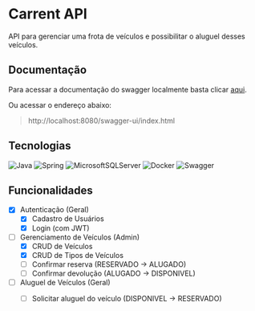 # Carrent API

API para gerenciar uma frota de veículos e possibilitar o aluguel desses veículos.

## Documentação

Para acessar a documentação do swagger localmente basta clicar [aqui](http://localhost:8080/swagger-ui/index.html).

Ou acessar o endereço abaixo:
> http://localhost:8080/swagger-ui/index.html

## Tecnologias

![Java](https://img.shields.io/badge/java-%23ED8B00.svg?style=for-the-badge&logo=openjdk&logoColor=white)
![Spring](https://img.shields.io/badge/spring-%236DB33F.svg?style=for-the-badge&logo=spring&logoColor=white)
![MicrosoftSQLServer](https://img.shields.io/badge/Microsoft%20SQL%20Server-CC2927?style=for-the-badge&logo=microsoft%20sql%20server&logoColor=white)
![Docker](https://img.shields.io/badge/docker-%230db7ed.svg?style=for-the-badge&logo=docker&logoColor=white)
![Swagger](https://img.shields.io/badge/-Swagger-%23Clojure?style=for-the-badge&logo=swagger&logoColor=white)

## Funcionalidades

- [x] Autenticação (Geral)
  - [x] Cadastro de Usuários
  - [x] Login (com JWT)

- [ ] Gerenciamento de Veículos (Admin)
    - [x] CRUD de Veículos
    - [x] CRUD de Tipos de Veículos
    - [ ] Confirmar reserva (RESERVADO -> ALUGADO)
    - [ ] Confirmar devolução (ALUGADO -> DISPONIVEL)

- [ ] Aluguel de Veículos (Geral)
  - [ ] Solicitar aluguel do veículo (DISPONIVEL -> RESERVADO)
  
